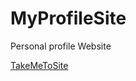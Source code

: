 # MyProfileSite
Personal profile Website

[TakeMeToSite](https://gittecho.github.io/MyProfileSite/)
